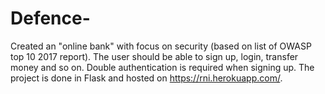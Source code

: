 # Defence-
Created an "online bank" with focus on security (based on list of OWASP top 10 2017 report). The user should be able to sign up, login, transfer money and so on. Double authentication is required when signing up. The project is done in Flask and hosted on https://rni.herokuapp.com/.
